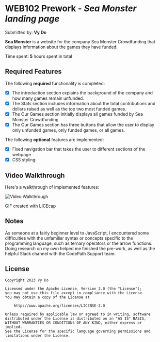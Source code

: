 # WEB102 Prework - *Sea Monster landing page*

Submitted by: **Vy Do**

**Sea Monster** is a website for the company Sea Monster Crowdfunding that displays information about the games they have funded.

Time spent: **5** hours spent in total

## Required Features

The following **required** functionality is completed:

* [x] The introduction section explains the background of the company and how many games remain unfunded.
* [x] The Stats section includes information about the total contributions and dollars raised as well as the top two most funded games.
* [x] The Our Games section initially displays all games funded by Sea Monster Crowdfunding
* [x] The Our Games section has three buttons that allow the user to display only unfunded games, only funded games, or all games.

The following **optional** features are implemented:

* [x] Fixed navigation bar that takes the user to different sections of the webpage
* [x] CSS styling

## Video Walkthrough

Here's a walkthrough of implemented features:

<img src='https://i.imgur.com/YGuAXg5.gif' title='Video Walkthrough' width='' alt='Video Walkthrough' />

<!-- Replace this with whatever GIF tool you used! -->
GIF created with LICEcap

## Notes

As someone at a fairly beginner level to JavaScript, I encountered some difficulties with the unfamiliar syntax or concepts specific to the programming language, such as ternary operators or the arrow functions. Doing research on my own helped me finished the pre-work, as well as the helpful Slack channel with the CodePath Support team.

## License

    Copyright 2023 Vy Do

    Licensed under the Apache License, Version 2.0 (the "License");
    you may not use this file except in compliance with the License.
    You may obtain a copy of the License at

        http://www.apache.org/licenses/LICENSE-2.0

    Unless required by applicable law or agreed to in writing, software
    distributed under the License is distributed on an "AS IS" BASIS,
    WITHOUT WARRANTIES OR CONDITIONS OF ANY KIND, either express or implied.
    See the License for the specific language governing permissions and
    limitations under the License.
